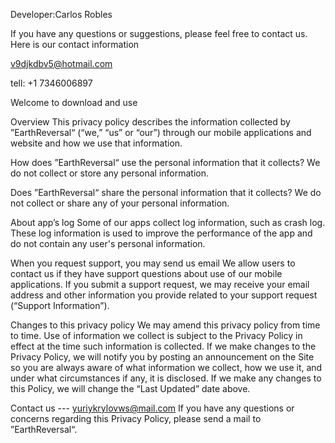 
Developer:Carlos Robles

If you have any questions or suggestions, please feel free to contact us. Here is our contact information 

v9djkdbv5@hotmail.com

tell: +1 7346006897 


Welcome to download and use



Overview
This privacy policy describes the information collected by ”EarthReversal“ (“we,” “us” or “our”) through our mobile applications and website and how we use that information.


How does ”EarthReversal“ use the personal information that it collects?
We do not collect or store any personal information.


Does ”EarthReversal“ share the personal information that it collects?
We do not collect or share any of your personal information.


About app’s log
Some of our apps collect log information, such as crash log. These log information is used to improve the performance of the app and do not contain any user's personal information.

When you request support, you may send us email
We allow users to contact us if they have support questions about use of our mobile applications. If you submit a support request, we may receive your email address and other information you provide related to your support request (“Support Information”).


Changes to this privacy policy
We may amend this privacy policy from time to time. Use of information we collect is subject to the Privacy Policy in effect at the time such information is collected. If we make changes to the Privacy Policy, we will notify you by posting an announcement on the Site so you are always aware of what information we collect, how we use it, and under what circumstances if any, it is disclosed. If we make any changes to this Policy, we will change the “Last Updated” date above.


Contact us --- yuriykrylovws@mail.com 
If you have any questions or concerns regarding this Privacy Policy, please send a mail to ”EarthReversal“.
